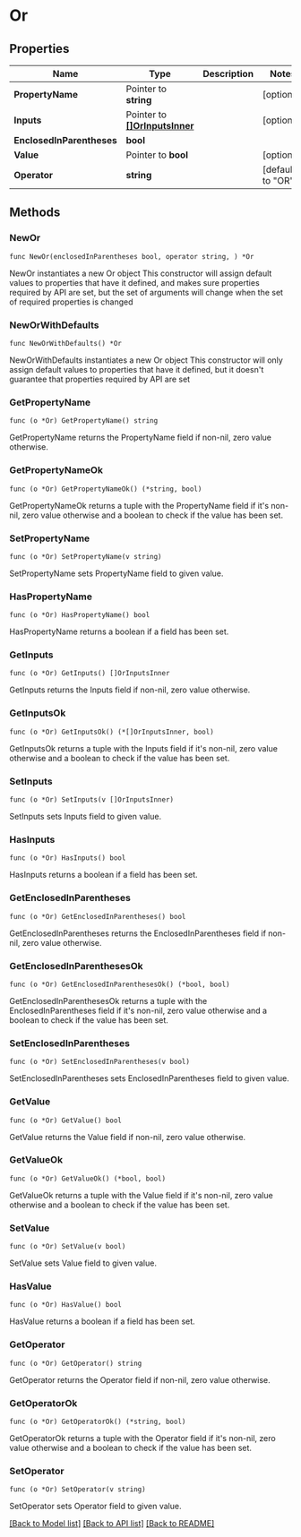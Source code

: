 # Or

## Properties

Name | Type | Description | Notes
------------ | ------------- | ------------- | -------------
**PropertyName** | Pointer to **string** |  | [optional] 
**Inputs** | Pointer to [**[]OrInputsInner**](OrInputsInner.md) |  | [optional] 
**EnclosedInParentheses** | **bool** |  | 
**Value** | Pointer to **bool** |  | [optional] 
**Operator** | **string** |  | [default to "OR"]

## Methods

### NewOr

`func NewOr(enclosedInParentheses bool, operator string, ) *Or`

NewOr instantiates a new Or object
This constructor will assign default values to properties that have it defined,
and makes sure properties required by API are set, but the set of arguments
will change when the set of required properties is changed

### NewOrWithDefaults

`func NewOrWithDefaults() *Or`

NewOrWithDefaults instantiates a new Or object
This constructor will only assign default values to properties that have it defined,
but it doesn't guarantee that properties required by API are set

### GetPropertyName

`func (o *Or) GetPropertyName() string`

GetPropertyName returns the PropertyName field if non-nil, zero value otherwise.

### GetPropertyNameOk

`func (o *Or) GetPropertyNameOk() (*string, bool)`

GetPropertyNameOk returns a tuple with the PropertyName field if it's non-nil, zero value otherwise
and a boolean to check if the value has been set.

### SetPropertyName

`func (o *Or) SetPropertyName(v string)`

SetPropertyName sets PropertyName field to given value.

### HasPropertyName

`func (o *Or) HasPropertyName() bool`

HasPropertyName returns a boolean if a field has been set.

### GetInputs

`func (o *Or) GetInputs() []OrInputsInner`

GetInputs returns the Inputs field if non-nil, zero value otherwise.

### GetInputsOk

`func (o *Or) GetInputsOk() (*[]OrInputsInner, bool)`

GetInputsOk returns a tuple with the Inputs field if it's non-nil, zero value otherwise
and a boolean to check if the value has been set.

### SetInputs

`func (o *Or) SetInputs(v []OrInputsInner)`

SetInputs sets Inputs field to given value.

### HasInputs

`func (o *Or) HasInputs() bool`

HasInputs returns a boolean if a field has been set.

### GetEnclosedInParentheses

`func (o *Or) GetEnclosedInParentheses() bool`

GetEnclosedInParentheses returns the EnclosedInParentheses field if non-nil, zero value otherwise.

### GetEnclosedInParenthesesOk

`func (o *Or) GetEnclosedInParenthesesOk() (*bool, bool)`

GetEnclosedInParenthesesOk returns a tuple with the EnclosedInParentheses field if it's non-nil, zero value otherwise
and a boolean to check if the value has been set.

### SetEnclosedInParentheses

`func (o *Or) SetEnclosedInParentheses(v bool)`

SetEnclosedInParentheses sets EnclosedInParentheses field to given value.


### GetValue

`func (o *Or) GetValue() bool`

GetValue returns the Value field if non-nil, zero value otherwise.

### GetValueOk

`func (o *Or) GetValueOk() (*bool, bool)`

GetValueOk returns a tuple with the Value field if it's non-nil, zero value otherwise
and a boolean to check if the value has been set.

### SetValue

`func (o *Or) SetValue(v bool)`

SetValue sets Value field to given value.

### HasValue

`func (o *Or) HasValue() bool`

HasValue returns a boolean if a field has been set.

### GetOperator

`func (o *Or) GetOperator() string`

GetOperator returns the Operator field if non-nil, zero value otherwise.

### GetOperatorOk

`func (o *Or) GetOperatorOk() (*string, bool)`

GetOperatorOk returns a tuple with the Operator field if it's non-nil, zero value otherwise
and a boolean to check if the value has been set.

### SetOperator

`func (o *Or) SetOperator(v string)`

SetOperator sets Operator field to given value.



[[Back to Model list]](../README.md#documentation-for-models) [[Back to API list]](../README.md#documentation-for-api-endpoints) [[Back to README]](../README.md)


